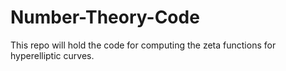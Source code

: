 # Number-Theory-Code
This repo will hold the code for computing the zeta functions for hyperelliptic curves.
